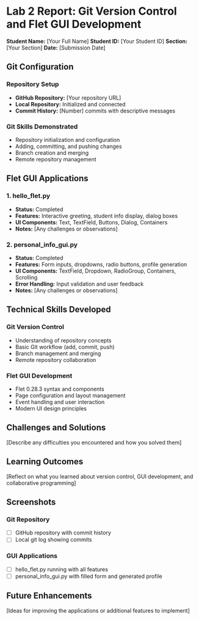 ﻿# Lab 2 Report: Git Version Control and Flet GUI Development

**Student Name:** [Your Full Name]
**Student ID:** [Your Student ID]
**Section:** [Your Section]
**Date:** [Submission Date]

## Git Configuration

### Repository Setup
- **GitHub Repository:** [Your repository URL]
- **Local Repository:**  Initialized and connected
- **Commit History:** [Number] commits with descriptive messages

### Git Skills Demonstrated
-  Repository initialization and configuration
-  Adding, committing, and pushing changes
-  Branch creation and merging
-  Remote repository management

## Flet GUI Applications

### 1. hello_flet.py
- **Status:**  Completed
- **Features:** Interactive greeting, student info display, dialog boxes
- **UI Components:** Text, TextField, Buttons, Dialog, Containers
- **Notes:** [Any challenges or observations]

### 2. personal_info_gui.py
- **Status:**  Completed
- **Features:** Form inputs, dropdowns, radio buttons, profile generation
- **UI Components:** TextField, Dropdown, RadioGroup, Containers, Scrolling
- **Error Handling:** Input validation and user feedback
- **Notes:** [Any challenges or observations]

## Technical Skills Developed

### Git Version Control
- Understanding of repository concepts
- Basic Git workflow (add, commit, push)
- Branch management and merging
- Remote repository collaboration

### Flet GUI Development
- Flet 0.28.3 syntax and components
- Page configuration and layout management
- Event handling and user interaction
- Modern UI design principles

## Challenges and Solutions

[Describe any difficulties you encountered and how you solved them]

## Learning Outcomes

[Reflect on what you learned about version control, GUI development, and collaborative programming]

## Screenshots

### Git Repository
- [ ] GitHub repository with commit history
- [ ] Local git log showing commits

### GUI Applications
- [ ] hello_flet.py running with all features
- [ ] personal_info_gui.py with filled form and generated profile

## Future Enhancements

[Ideas for improving the applications or additional features to implement]
